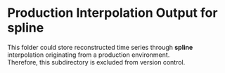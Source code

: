 # Production Interpolation Output for spline

This folder could store reconstructed time series through **spline** interpolation originating from a production environment.  
Therefore, this subdirectory is excluded from version control.
